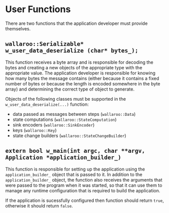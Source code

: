 # User Functions

There are two functions that the application developer must provide
themselves.

## `wallaroo::Serializable* w_user_data_deserialize (char* bytes_);`

This function receives a byte array and is responsible for decoding
the bytes and creating a new objects of the appropriate type with the
appropriate value. The application developer is responsible for
knowing how many bytes the message contains (either because it
contains a fixed number of bytes or because the length is encoded
somewhere in the byte array) and determining the correct type of
object to generate.

Objects of the following classes must be supported in the
`w_user_data_deserialize(...)` function:

* data passed as messages between steps (`wallaroo::Data`)
* state computations (`wallaroo::StateComputation`)
* sink encoders (`wallaroo::SinkEncoder`)
* keys (`wallaroo::Key`)
* state change builders (`wallaroo::StateChangeBuilder`)

## `extern bool w_main(int argc, char **argv, Application *application_builder_)`

This function is responsible for setting up the application using the
`application_builder_` object that is passed to it. In addition to the
`application_builder_` object, the function also receives the arguments
that were passed to the program when it was started, so that it can
use them to manage any runtime configuration that is required to build
the application.

If the application is sucessfully configured then function should
return `true`, otherwise it should return `false`.
